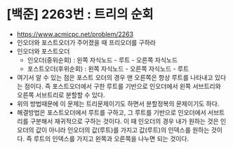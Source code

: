 # [백준] 2263번 : 트리의 순회
- https://www.acmicpc.net/problem/2263
- 인오더와 포스트오더가 주어졌을 때 프리오더를 구하라
- 인오더와 포스트오더
  - 인오더(중위순회) : 왼쪽 자식노드 - 루트 - 오른쪽 자식노드
  - 포스트오더(후위순회) : 왼쪽 자식노드 - 오른쪽 자식노드 - 루트
- 여기서 알 수 있는 점은 포스트 오더의 경우 맨 오른쪽은 항상 루트를 나타내고 있다는 점이다. 즉 포스트오더에서 구한 루트를 기반으로 인오더에서 왼쪽 서브트리와 오른쪽 서브트리로 분할할 수 있다.
- 위의 방법때문에 이 문제는 트리문제이기도 하면서 분할정복의 문제이기도 하다.
- 해결방법은 포스트오더에서 루트를 구하고, 그 루트를 기반으로 인오더에서 서브트리를 구분해서 재귀적으로 구하는 것이다. 이 때 인오더의 경우 내가 원하는 것은 인오더의 값이 아니라 인오더의 값(루트)를 가지고 값(루트)의 인덱스를 원하는 것이다. 즉 루트의 인덱스를 가지고 왼쪽과 오른쪽을 나누면 되는 것이다.